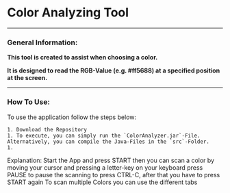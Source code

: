 # Color Analyzing Tool

--- 

### General Information:

**This tool is created to assist when choosing a color.**

**It is designed to read the RGB-Value (e.g. #ff5688) at a specified position at the screen.**

---

### How To Use:

To use the application follow the steps below:

    1. Download the Repository
    1. To execute, you can simply run the `ColorAnalyzer.jar`-File. Alternatively, you can compile the Java-Files in the `src`-Folder.
    1.

Explanation:
  Start the App and press START
  then you can scan a color by moving your cursor and pressing a letter-key on your keyboard
  press PAUSE to pause the scanning to press CTRL-C, after that you have to press START again
  To scan multiple Colors you can use the different tabs
